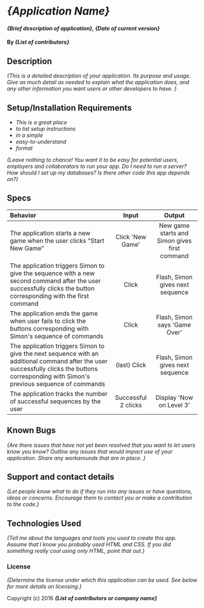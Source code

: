 # _{Application Name}_

#### _{Brief description of application}, {Date of current version}_

#### By _**{List of contributors}**_

## Description

_{This is a detailed description of your application. Its purpose and usage.  Give as much detail as needed to explain what the application does, and any other information you want users or other developers to have. }_

## Setup/Installation Requirements

* _This is a great place_
* _to list setup instructions_
* _in a simple_
* _easy-to-understand_
* _format_

_{Leave nothing to chance! You want it to be easy for potential users, employers and collaborators to run your app. Do I need to run a server? How should I set up my databases? Is there other code this app depends on?}_

## Specs
| Behavior| Input | Output|
|:-------|:------:|:------:|
|The application starts a new game when the  user clicks "Start New Game"| Click 'New Game'| New game starts and Simon gives first command|
| The application triggers Simon to give the sequence with a new second command after the user successfully clicks the button corresponding with the first command | Click | Flash, Simon gives next sequence |
| The application ends the game when user fails to click the buttons corresponding with Simon's sequence of commands | Click | Flash, Simon says 'Game Over'|
| The application triggers Simon to give the next sequence with an additional command after the user successfully clicks the buttons corresponding with Simon's previous sequence of commands | (last) Click | Flash, Simon gives next sequence |
|The application tracks the number of successful sequences by the user | Successful 2 clicks | Display 'Now on Level 3'|

## Known Bugs

_{Are there issues that have not yet been resolved that you want to let users know you know?  Outline any issues that would impact use of your application.  Share any workarounds that are in place. }_

## Support and contact details

_{Let people know what to do if they run into any issues or have questions, ideas or concerns.  Encourage them to contact you or make a contribution to the code.}_

## Technologies Used

_{Tell me about the languages and tools you used to create this app. Assume that I know you probably used HTML and CSS. If you did something really cool using only HTML, point that out.}_

### License

*{Determine the license under which this application can be used.  See below for more details on licensing.}*

Copyright (c) 2016 **_{List of contributors or company name}_**

